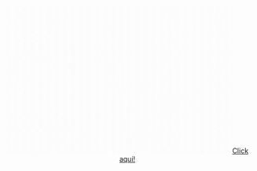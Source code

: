 <p align = "center">
    <a href="https://music-wave-three.vercel.app/"><img width="460" height="300" src="assets/preview.gif">Click aqui!</a>
</p>